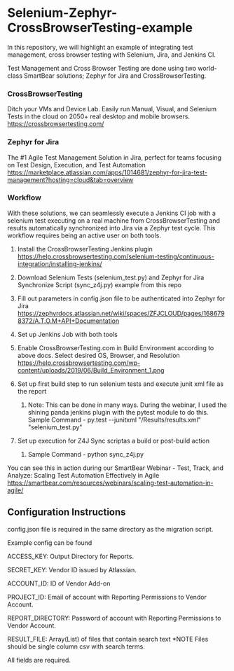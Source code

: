 # Selenium-Zephyr-CrossBrowserTesting-example
In this repository, we will highlight an example of integrating test management, cross browser testing with Selenium, Jira, and Jenkins CI. 

Test Management and Cross Browser Testing are done using two world-class SmartBear solutions; Zephyr for Jira and CrossBrowserTesting.

### CrossBrowserTesting
Ditch your VMs and Device Lab. Easily run Manual, Visual, and Selenium Tests in the cloud on 2050+ real desktop and mobile browsers.
https://crossbrowsertesting.com/

### Zephyr for Jira
The #1 Agile Test Management Solution in Jira, perfect for teams focusing on Test Design, Execution, and Test Automation
https://marketplace.atlassian.com/apps/1014681/zephyr-for-jira-test-management?hosting=cloud&tab=overview

### Workflow
With these solutions, we can seamlessly execute a Jenkins CI job with a selenium test executing on a real machine from CrossBrowserTesting and results automatically synchronized into Jira via a Zephyr test cycle. This workflow requires being an active user on both tools. 

1. Install the CrossBrowserTesting Jenkins plugin 
https://help.crossbrowsertesting.com/selenium-testing/continuous-integration/installing-jenkins/

1. Download Selenium Tests (selenium_test.py) and Zephyr for Jira Synchronize Script (sync_z4j.py) example from this repo

1. Fill out parameters in config.json file to be authenticated into Zephyr for Jira https://zephyrdocs.atlassian.net/wiki/spaces/ZFJCLOUD/pages/1686798372/A.T.O.M+API+Documentation

1. Set up Jenkins Job with both tools
  1. Enable CrossBrowserTesting.com in Build Environment according to above docs. Select desired OS, Browser, and Resolution
  https://help.crossbrowsertesting.com/wp-content/uploads/2019/06/Build_Environment_1.png
  
  1. Set up first build step to run selenium tests and execute junit xml file as the report
      1. Note: This can be done in many ways. During the webinar, I used the shining panda jenkins plugin with the pytest module to do this. 
      Sample Command - py.test --junitxml "/Results/results.xml" "selenium_test.py"
  
  1. Set up execution for Z4J Sync scriptas a build or post-build action
      1. Sample Command - python sync_z4j.py
 

You can see this in action during our SmartBear Webinar - Test, Track, and Analyze: Scaling Test Automation Effectively in Agile
https://smartbear.com/resources/webinars/scaling-test-automation-in-agile/



## Configuration Instructions
config.json file is required in the same directory as the migration script. 

Example config can be found 

ACCESS_KEY: Output Directory for Reports.

SECRET_KEY: Vendor ID issued by Atlassian.

ACCOUNT_ID: ID of Vendor Add-on

PROJECT_ID: Email of account with Reporting Permissions to Vendor Account.

REPORT_DIRECTORY: Password of account with Reporting Permissions to Vendor Account.

RESULT_FILE: Array(List) of files that contain search text *NOTE Files should be single column csv with search terms.

All fields are required. 

